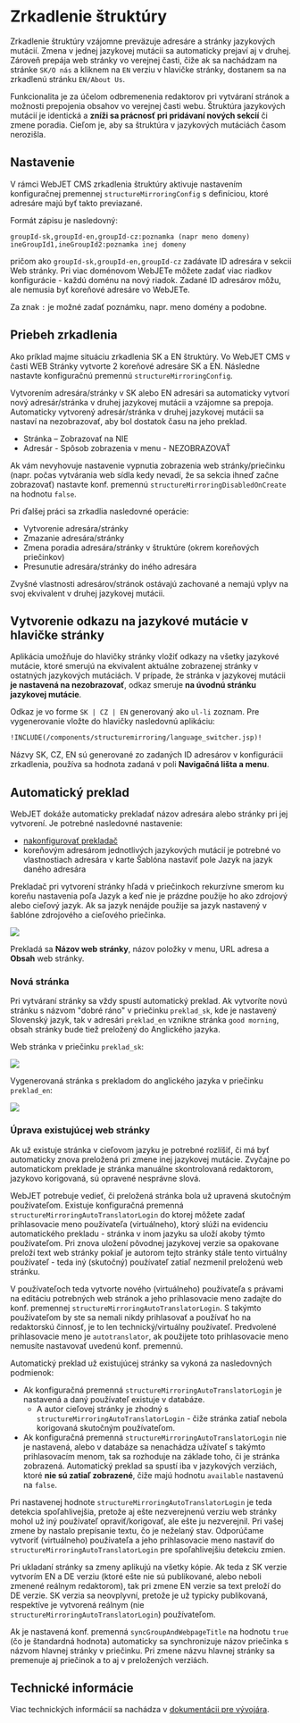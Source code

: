 # Zrkadlenie štruktúry

Zrkadlenie štruktúry vzájomne preväzuje adresáre a stránky jazykových mutácií. Zmena v jednej jazykovej mutácii sa automaticky prejaví aj v druhej. Zároveň prepája web stránky vo verejnej časti, čiže ak sa nachádzam na stránke ```SK/O nás``` a kliknem na ```EN``` verziu v hlavičke stránky, dostanem sa na zrkadlenú stránku ```EN/About Us```.

Funkcionalita je za účelom odbremenenia redaktorov pri vytváraní stránok a možnosti prepojenia obsahov vo verejnej časti webu. Štruktúra jazykových mutácií je identická a **zníži sa  prácnosť pri pridávaní nových sekcií** či zmene poradia. Cieľom je, aby sa štruktúra v jazykových mutáciách časom nerozišla.

## Nastavenie

V rámci WebJET CMS zrkadlenia štruktúry aktivuje nastavením konfiguračnej premennej ```structureMirroringConfig``` s definíciou, ktoré adresáre majú byť takto previazané.

Formát zápisu je nasledovný:

```
groupId-sk,groupId-en,groupId-cz:poznamka (napr meno domeny)
ineGroupId1,ineGroupId2:poznamka inej domeny
```

pričom ako ```groupId-sk,groupId-en,groupId-cz``` zadávate ID adresára v sekcii Web stránky. Pri viac doménovom WebJETe môžete zadať viac riadkov konfigurácie - každú doménu na nový riadok. Zadané ID adresárov môžu, ale nemusia byť koreňové adresáre vo WebJETe.

Za znak ```:``` je možné zadať poznámku, napr. meno domény a podobne.

## Priebeh zrkadlenia

Ako príklad majme situáciu zrkadlenia SK a EN štruktúry. Vo WebJET CMS v časti WEB Stránky vytvorte 2 koreňové adresáre SK a EN. Následne nastavte konfiguračnú premennú ```structureMirroringConfig```.

Vytvorením adresára/stránky v SK alebo EN adresári sa automaticky vytvorí nový adresár/stránka v druhej jazykovej mutácii a vzájomne sa prepoja. Automaticky vytvorený adresár/stránka v druhej jazykovej mutácii sa nastaví na nezobrazovať, aby bol dostatok času na jeho preklad.

- Stránka – Zobrazovať na NIE
- Adresár - Spôsob zobrazenia v menu - NEZOBRAZOVAŤ

Ak vám nevyhovuje nastavenie vypnutia zobrazenia web stránky/priečinku (napr. počas vytvárania web sídla kedy nevadí, že sa sekcia ihneď začne zobrazovať) nastavte konf. premennú `structureMirroringDisabledOnCreate` na hodnotu `false`.

Pri ďalšej práci sa zrkadlia nasledovné operácie:

- Vytvorenie adresára/stránky
- Zmazanie adresára/stránky
- Zmena poradia adresára/stránky v štruktúre (okrem koreňových priečinkov)
- Presunutie adresára/stránky do iného adresára

Zvyšné vlastnosti adresárov/stránok ostávajú zachované a nemajú vplyv na svoj ekvivalent v druhej jazykovej mutácii.

## Vytvorenie odkazu na jazykové mutácie v hlavičke stránky

Aplikácia umožňuje do hlavičky stránky vložiť odkazy na všetky jazykové mutácie, ktoré smerujú na ekvivalent aktuálne zobrazenej stránky v ostatných jazykových mutáciách. V prípade, že stránka v jazykovej mutácii **je nastavená na nezobrazovať**, odkaz smeruje **na úvodnú stránku jazykovej mutácie**.

Odkaz je vo forme ```SK | CZ | EN``` generovaný ako ```ul-li``` zoznam. Pre vygenerovanie vložte do hlavičky nasledovnú aplikáciu:

```html
!INCLUDE(/components/structuremirroring/language_switcher.jsp)!
```

Názvy SK, CZ, EN sú generované zo zadaných ID adresárov v konfigurácii zrkadlenia, používa sa hodnota zadaná v poli **Navigačná lišta a menu**.

## Automatický preklad

WebJET dokáže automaticky prekladať názov adresára alebo stránky pri jej vytvorení. Je potrebné nasledovné nastavenie:

- [nakonfigurovať prekladač](../../../admin/setup/translation.md)
- koreňovým adresárom jednotlivých jazykových mutácií je potrebné vo vlastnostiach adresára v karte Šablóna nastaviť pole Jazyk na jazyk daného adresára

Prekladač pri vytvorení stránky hľadá v priečinkoch rekurzívne smerom ku koreňu nastavenia poľa Jazyk a keď nie je prázdne použije ho ako zdrojový alebo cieľový jazyk. Ak sa jazyk nenájde použije sa jazyk nastavený v šablóne zdrojového a cieľového priečinka.

![](./language.png)

Prekladá sa **Názov web stránky**, názov položky v menu, URL adresa a **Obsah** web stránky.

### Nová stránka

Pri vytváraní stránky sa vždy spustí automatický preklad. Ak vytvoríte novú stránku s názvom "dobré ráno" v priečinku `preklad_sk`, kde je nastavený Slovenský jazyk, tak v adresári `preklad_en` vznikne stránka `good morning`, obsah stránky bude tiež preložený do Anglického jazyka.

Web stránka v priečinku `preklad_sk`:

![](./doc-sk.png)

Vygenerovaná stránka s prekladom do anglického jazyka v priečinku `preklad_en`:

![](./doc-en.png)

### Úprava existujúcej web stránky

Ak už existuje stránka v cieľovom jazyku je potrebné rozlíšiť, či má byť automaticky znova preložená pri zmene inej jazykovej mutácie. Zvyčajne po automatickom preklade je stránka manuálne skontrolovaná redaktorom, jazykovo korigovaná, sú opravené nesprávne slová.

WebJET potrebuje vedieť, či preložená stránka bola už upravená skutočným používateľom. Existuje konfiguračná premenná `structureMirroringAutoTranslatorLogin` do ktorej môžete zadať prihlasovacie meno používateľa (virtuálneho), ktorý slúži na evidenciu automatického prekladu - stránka v inom jazyku sa uloží akoby týmto používateľom. Pri znova uložení pôvodnej jazykovej verzie sa opakovane preloží text web stránky pokiaľ je autorom tejto stránky stále tento virtuálny používateľ - teda iný (skutočný) používateľ zatiaľ nezmenil preloženú web stránku.

V používateľoch teda vytvorte nového (virtuálneho) používateľa s právami na editáciu potrebných web stránok a jeho prihlasovacie meno zadajte do konf. premennej `structureMirroringAutoTranslatorLogin`. S takýmto používateľom by ste sa nemali nikdy prihlasovať a používať ho na redaktorskú činnosť, je to len technický/virtuálny používateľ. Predvolené prihlasovacie meno je `autotranslator`, ak použijete toto prihlasovacie meno nemusíte nastavovať uvedenú konf. premennú.

Automatický preklad už existujúcej stránky sa vykoná za nasledovných podmienok:

- Ak konfiguračná premenná `structureMirroringAutoTranslatorLogin` je nastavená a daný používateľ existuje v databáze.
  - A autor cieľovej stránky je zhodný s `structureMirroringAutoTranslatorLogin` - čiže stránka zatiaľ nebola korigovaná skutočným používateľom.
- Ak konfiguračná premenná `structureMirroringAutoTranslatorLogin` nie je nastavená, alebo v databáze sa nenachádza užívateľ s takýmto prihlasovacím menom, tak sa rozhoduje na základe toho, či je stránka zobrazená. Automatický preklad sa spustí iba v jazykových verziách, ktoré **nie sú zatiaľ zobrazené**, čiže majú hodnotu `available` nastavenú na `false`.

Pri nastavenej hodnote `structureMirroringAutoTranslatorLogin` je teda detekcia spoľahlivejšia, pretože aj ešte nezverejnenú verziu web stránky mohol už iný používateľ opraviť/korigovať, ale ešte ju nezverejnil. Pri vašej zmene by nastalo prepísanie textu, čo je neželaný stav. Odporúčame vytvoriť (virtuálneho) používateľa a jeho prihlasovacie meno nastaviť do `structureMirroringAutoTranslatorLogin` pre spoľahlivejšiu detekciu zmien.

Pri ukladaní stránky sa zmeny aplikujú na všetky kópie. Ak teda z SK verzie vytvorím EN a DE verziu (ktoré ešte nie sú publikované, alebo neboli zmenené reálnym redaktorom), tak pri zmene EN verzie sa text preloží do DE verzie. SK verzia sa neovplyvní, pretože je už typicky publikovaná, respektíve je vytvorená reálnym (nie `structureMirroringAutoTranslatorLogin`) používateľom.

Ak je nastavená konf. premenná `syncGroupAndWebpageTitle` na hodnotu `true` (čo je štandardná hodnota) automaticky sa synchronizuje názov priečinka s názvom hlavnej stránky v priečinku. Pri zmene názvu hlavnej stránky sa premenuje aj priečinok a to aj v preložených verziách.

## Technické informácie

Viac technických informácií sa nachádza v [dokumentácii pre vývojára](../../../developer/apps/docmirroring.md).